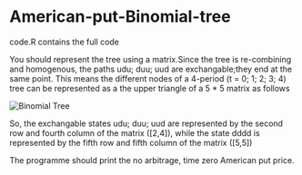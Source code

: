 # American-put-Binomial-tree

code.R contains the full code

You should represent the tree using a matrix.Since the tree is re-combining
and homogenous, the paths udu; duu; uud are exchangable;they end at the same point. This means the different nodes of a 4-period (t = 0; 1; 2; 3; 4) tree can be represented as a the upper triangle of a 5 * 5 matrix as follows

![Binomial Tree](https://github.com/leekh08/American-Put-Binomial-Tree/blob/main/binomial%20tree.PNG)

So, the exchangable states udu; duu; uud are represented by the second row and fourth column of the matrix ([2,4]), while the state dddd is represented by the fifth row and fifth column of the matrix ([5,5])

The programme should print the no arbitrage, time zero American put price.
